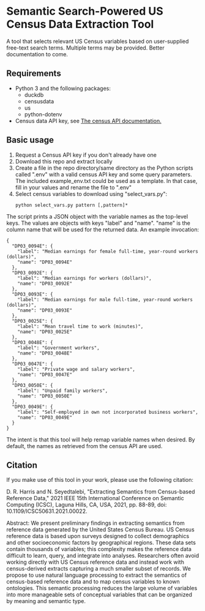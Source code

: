 # Semantic Search-Powered US Census Data Extraction Tool
A tool that selects relevant US Census variables based on user-supplied free-text search terms. Multiple terms may be provided. Better documentation to come.

## Requirements
- Python 3 and the following packages:
    - duckdb
    - censusdata
    - us
    - python-dotenv
- Census data API key, see [The census API documentation.](https://www.census.gov/data/developers/data-sets.html)

## Basic usage
1. Request a Census API key if you don't already have one
2. Download this repo and extract locally
3. Create a file in the repo directory/same directory as the Python scripts called ".env" with a valid census API key and some query parameters. The included example_env.txt could be used as a template. In that case, fill in your values and rename the file to ".env"
4. Select census variables to download using "select_vars.py":
    ```
    python select_vars.py pattern [,pattern]*
    ```
The script prints a JSON object with the variable names as the top-level keys. The values are objects with keys "label" and "name". "name" is the column name that will be used for the returned data. An example invocation:
```
{
  "DP03_0094E": {
    "label": "Median earnings for female full-time, year-round workers (dollars)",
    "name": "DP03_0094E"
  },
  "DP03_0092E": {
    "label": "Median earnings for workers (dollars)",
    "name": "DP03_0092E"
  },
  "DP03_0093E": {
    "label": "Median earnings for male full-time, year-round workers (dollars)",
    "name": "DP03_0093E"
  },
  "DP03_0025E": {
    "label": "Mean travel time to work (minutes)",
    "name": "DP03_0025E"
  },
  "DP03_0048E": {
    "label": "Government workers",
    "name": "DP03_0048E"
  },
  "DP03_0047E": {
    "label": "Private wage and salary workers",
    "name": "DP03_0047E"
  },
  "DP03_0050E": {
    "label": "Unpaid family workers",
    "name": "DP03_0050E"
  },
  "DP03_0049E": {
    "label": "Self-employed in own not incorporated business workers",
    "name": "DP03_0049E"
  }
}
 ```
The intent is that this tool will help remap variable names when desired. By default, the names as retrieved from the census API are used.
## Citation
If you make use of this tool in your work, please use the following citation:

D. R. Harris and N. Seyedtalebi, "Extracting Semantics from Census-based Reference Data," 2021 IEEE 15th International Conference on Semantic Computing (ICSC), Laguna Hills, CA, USA, 2021, pp. 88-89, doi: 10.1109/ICSC50631.2021.00022.

Abstract: We present preliminary findings in extracting semantics from reference data generated by the United States Census Bureau. US Census reference data is based upon surveys designed to collect demographics and other socioeconomic factors by geographical regions. These data sets contain thousands of variables; this complexity makes the reference data difficult to learn, query, and integrate into analyses. Researchers often avoid working directly with US Census reference data and instead work with census-derived extracts capturing a much smaller subset of records. We propose to use natural language processing to extract the semantics of census-based reference data and to map census variables to known ontologies. This semantic processing reduces the large volume of variables into more manageable sets of conceptual variables that can be organized by meaning and semantic type.
